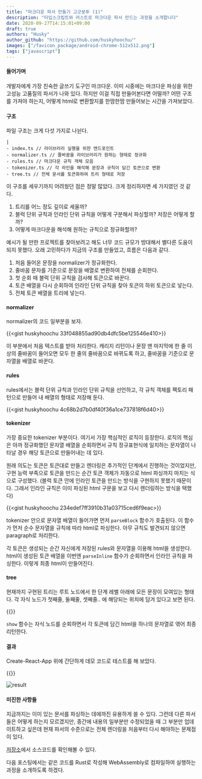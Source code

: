 ```yaml
---
title: "마크다운 파서 만들기 고군분투 (1)"
description: "타입스크립트와 러스트로 마크다운 파서 만드는 과정을 소개합니다"
date: 2020-09-27T14:15:01+09:00
draft: true
authors: "Husky"
author_github: "https://github.com/huskyhoochu/"
images: ["/favicon_package/android-chrome-512x512.png"]
tags: ["javascript"]
---
```


#### 들어가며

개발자에게 가장 친숙한 글쓰기 도구인 마크다운. 이미 시중에는 마크다운 파싱을 위한 고성능 고품질의 파서가 나와 있다. 하지만 이걸 직접 만들어본다면 어떨까? 어떤 구조를 가져야 하는지, 어떻게 html로 변환할지를 한땀한땀 만들어보는 시간을 가져보았다.

#### 구조

파일 구조는 크게 다섯 가지로 나뉜다.

```
|
- index.ts // 라이브러리 실행을 위한 엔드포인트
- normalizer.ts // 줄바꿈을 라이브러리가 원하는 형태로 정규화
- rules.ts // 마크다운 규칙 객체 모음
- tokenizer.ts // 각 라인을 해석해 문장과 규칙이 담긴 토큰으로 변환
- tree.ts // 전체 문서를 토큰화하여 트리 형태로 저장
```

이 구조를 세우기까지 어려웠던 점은 정말 많았다. 크게 정리하자면 세 가지였던 것 같다.

1. 트리를 어느 정도 깊이로 세울까?
2. 블럭 단위 규칙과 인라인 단위 규칙을 어떻게 구분해서 파싱할까? 저장은 어떻게 할까?
3. 어떻게 마크다운을 해석해 원하는 규칙으로 정규화할까?

예시가 될 만한 프로젝트를 찾아보려고 해도 너무 코드 규모가 방대해서 별다른 도움이 되지 못했다. 오래 고민하다가 지금의 구조를 만들었고, 흐름은 다음과 같다.

1. 처음 들어온 문장을 normalizer가 정규화한다.
2. 줄바꿈 문자를 기준으로 문장을 배열로 변환하여 전체를 순회한다.
3. 첫 순회 때 블럭 단위 규칙을 검사해 토큰으로 바꾼다.
4. 토큰 배열을 다시 순회하여 인라인 단위 규칙을 찾아 토큰의 하위 토큰으로 넣는다.
5. 전체 토큰 배열을 트리에 넣는다.

#### normalizer

normalizer의 코드 일부분을 보자.

{{<gist huskyhoochu 33f048855ad90db4dfc5be125546e410>}}

이 부분에서 처음 텍스트를 받아 처리한다. 캐리지 리턴이나 문장 맨 마지막에 한 줄 이상의 줄바꿈이 들어오면 모두 한 줄의 줄바꿈으로 바뀌도록 하고, 줄바꿈을 기준으로 문자열을 배열로 바꾼다.

#### rules

rules에서는 블럭 단위 규칙과 인라인 단위 규칙을 선언하고, 각 규칙 객체를 팩토리 패턴으로 만들어 내 배열의 형태로 저장해 둔다.

{{<gist huskyhoochu 4c68b2d7b0df40f36a1ce737818f6d40>}}

#### tokenizer

가장 중요한 tokenizer 부분이다. 여기서 가장 핵심적인 로직이 등장한다. 로직의 핵심은 아까 정규화했던 문자열 배열을 순회하면서 규칙 정규표현식에 일치하는 문자열이 나타날 경우 해당 토큰으로 만들어내는 데 있다.

원래 의도는 토큰은 토큰대로 만들고 렌더링은 추가적인 단계에서 진행하는 것이었지만, 구현 능력 부족으로 토큰을 만드는 순간 토큰 객체가 자동으로 html 파싱까지 마치는 식으로 구성했다. (블럭 토큰 안에 인라인 토큰을 만드는 방식을 구현하지 못했기 때문이다. 그래서 인라인 규칙은 이미 파싱된 html 구문을 보고 다시 렌더링하는 방식을 택했다)

{{<gist huskyhoochu 234edef7ff3910b31a03715ced6f9eac>}}

tokenizer 안으로 문자열 배열이 들어가면 먼저 `parseBlock` 함수가 호출된다. 이 함수가 먼저 순수 문자열을 규칙에 따라 html로 파싱한다. 아무 규칙도 발견되지 않으면 paragraph로 처리한다.

각 토큰은 생성되는 순간 자신에게 저장된 rules와 문자열을 이용해 html을 생성한다. html이 생성된 토큰 배열을 이번엔 `parseInline` 함수가 순회하면서 인라인 규칙을 파싱한다. 이렇게 최종 html이 만들어진다.

#### tree

현재까지 구현된 트리는 루트 노드에서 한 단계 레벨 아래에 모든 문장이 모여있는 형태다. 각 자식 노드가 첫째줄, 둘째줄, 셋쩨줄.. 에 해당되는 위치에 담겨 있다고 보면 된다.

{{<gist huskyhoochu bf49fe2e8bc3c427f7d9cb4e3b2982f8>}}

`show` 함수는 자식 노드를 순회하면서 각 토큰에 담긴 html을 하나의 문자열로 엮어 최종 리턴한다.

#### 결과

Create-React-App 위에 간단하게 데모 코드로 테스트를 해 보았다.

{{<gist huskyhoochu aa4a59fa46bb558ec33f49d5c98be428>}}

![result](/markdown-parser/result.png)

#### 미진한 사항들

지금까지는 이미 있는 문서를 파싱하는 데에까진 유용하게 쓸 수 있다. 그런데 다른 파서들은 어떻게 하는지 모르겠지만, 중간에 내용의 일부분만 수정되었을 때 그 부분만 업데이트하고 싶은데 현재 파서의 수준으로는 전체 렌더링을 처음부터 다시 해야하는 문제점이 있다.

[저장소](https://github.com/huskyhoochu/ragui-parser)에서 소스코드를 확인해볼 수 있다.

다음 포스팅에서는 같은 코드를 Rust로 작성해 WebAssembly로 컴파일하여 실행하는 과정을 소개하도록 하겠다.

